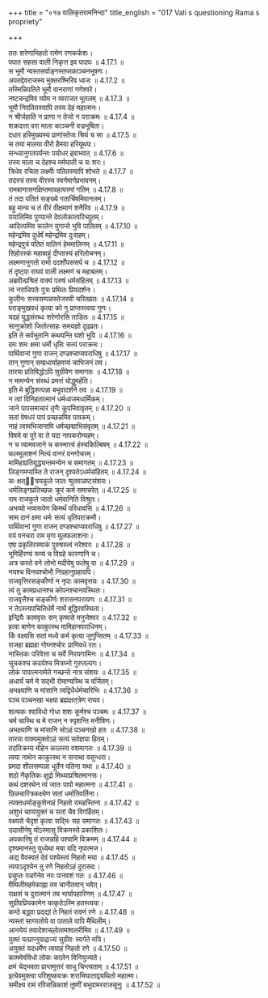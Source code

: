 +++
title = "०१७ वालिकृतरामनिन्दा"
title_english = "017 Vali s questioning Rama s propriety"

+++


  
ततः शरेणाभिहतो रामेण रणकर्कशः।  
पपात सहसा वाली निकृत्त इव पादपः ॥ 4.17.1 ॥   
स भूमौ न्यस्तसर्वाङ्गस्तप्तकाञ्चनभूषणः।  
अपतद्देवराजस्य मुक्तरश्मिरिव ध्वजः ॥ 4.17.2 ॥   
तस्मिन्निपतिते भूमौ वानराणां गणेश्वरे।  
नष्टचन्द्रमिव व्योम न व्यराजत भूतलम् ॥ 4.17.3 ॥   
भूमौ निपतितस्यापि तस्य देहं महात्मनः।  
न श्रीर्जहाति न प्राणा न तेजो न पराक्रमः ॥ 4.17.4 ॥   
शक्रदत्ता वरा माला काञ्चनी वज्रभूषिता।  
दधार हरिमुख्यस्य प्राणांस्तेजः श्रियं च सा ॥ 4.17.5 ॥   
स तया मालया वीरो हैमया हरियूथपः।  
सन्ध्यानुगतपर्यन्तः पयोधर इवाभवत् ॥ 4.17.6 ॥   
तस्य माला च देहश्च मर्मघाती च यः शरः।  
त्रिधेव रचिता लक्ष्मीः पतितस्यापि शोभते ॥ 4.17.7 ॥   
तदस्त्रं तस्य वीरस्य स्वर्गमार्गप्रभावनम्।  
रामबाणासनक्षिप्तमावहत्परमां गतिम् ॥ 4.17.8 ॥   
तं तदा पतितं सङ्ख्ये गतार्चिषमिवानलम्।  
बहु मान्य च तं वीरं वीक्षमाणं शनैरिव ॥ 4.17.9 ॥   
ययातिमिव पुण्यान्ते देवलोकात्परिच्युतम्।  
आदित्यमिव कालेन युगान्ते भुवि पातितम् ॥ 4.17.10 ॥   
महेन्द्रमिव दुर्धर्षं महेन्द्रमिव दुःसहम्।  
महेन्द्रपुत्रं पतितं वालिनं हेममालिनम् ॥ 4.17.11 ॥   
सिंहोरस्कं महाबाहुं दीप्तास्यं हरिलोचनम्।  
लक्ष्मणानुगतो रामो ददर्शोपससर्प च ॥ 4.17.12 ॥   
तं दृष्ट्वा राघवं वाली लक्ष्मणं च महाबलम्।  
अब्रवीत्प्रश्रितं वाक्यं परुषं धर्मसंहितम् ॥ 4.17.13 ॥   
त्वं नराधिपतेः पुत्रः प्रथितः प्रियदर्शनः।  
कुलीनः सत्त्वसम्पन्नस्तेजस्वी चरितव्रतः ॥ 4.17.14 ॥   
पराङ्मुखवधं कृत्वा को नु प्राप्तस्त्वया गुणः।  
यदहं युद्धसंरब्धः शरेणोरसि ताडितः ॥ 4.17.15 ॥   
सानुक्रोशो जितोत्साहः समयज्ञो दृढव्रतः।  
इति ते सर्वभूतानि कथयन्ति यशो भुवि ॥ 4.17.16 ॥   
दमः शमः क्षमा धर्मो धृतिः सत्यं पराक्रमः।  
पार्थिवानां गुणा राजन् दण्डश्चाप्यपराधिषु ॥ 4.17.17 ॥   
तान् गुणान् सम्प्रधार्याहमग्र्यं चाभिजनं तव।  
तारया प्रतिषिद्धोऽपि सुग्रीवेण समागतः ॥ 4.17.18 ॥   
न मामन्येन संरब्धं प्रमत्तं योद्धुमर्हति।  
इति मे बुद्धिरुत्पन्ना बभूवादर्शने तव ॥ 4.17.19 ॥   
न त्वां विनिहतात्मानं धर्मध्वजमधार्मिकम्।  
जाने पापसमाचारं तृणैः कूपमिवावृतम् ॥ 4.17.20 ॥   
सतां वेषधरं पापं प्रच्छन्नमिव पावकम्।  
नाहं त्वामभिजानामि धर्मच्छद्माभिसंवृतम् ॥ 4.17.21 ॥   
विषये वा पुरे वा ते यदा नापकरोम्यहम्।  
न च त्वामवजाने च कस्मात्त्वं हंस्यकिल्बिषम् ॥ 4.17.22 ॥   
फलमूलाशनं नित्यं वानरं वनगोचरम्।  
मामिहाप्रतियुद्ध्यन्तमन्येन च समागतम् ॥ 4.17.23 ॥   
लिङ्गमप्यस्ति ते राजन् दृश्यतेऽधर्मसंहितम् ॥ 4.17.24 ॥   
कः क्षत्ित्रयकुले जातः श्रुतवान्नष्टसंशयः।  
धर्मलिङ्गप्रतिच्छन्नः क्रूरं कर्म समाचरेत् ॥ 4.17.25 ॥   
राम राजकुले जातो धर्मवानिति विश्रुतः।  
अभव्यो भव्यरूपेण किमर्थं परिधावसि ॥ 4.17.26 ॥   
साम दानं क्षमा धर्मः सत्यं धृतिपराक्रमौ।  
पार्थिवानां गुणा राजन् दण्डश्चाप्यपराधिषु ॥ 4.17.27 ॥   
वयं वनचरा राम मृगा मूलफलाशनाः।  
एषा प्रकृतिरस्माकं पुरुषस्त्वं नरेश्वरः ॥ 4.17.28 ॥   
भूमिर्हिरण्यं रूप्यं च विग्रहे कारणानि च।  
अत्र कस्ते वने लोभो मदीयेषु फलेषु वा ॥ 4.17.29 ॥   
नयश्च विनयश्चोभौ निग्रहानुग्रहावपि।  
राजवृत्तिरसङ्कीर्णा न नृपाः कामवृत्तयः ॥ 4.17.30 ॥   
त्वं तु कामप्रधानश्च कोपनश्चानवस्थितः।  
राजवृत्तैश्च सङ्कीर्णः शरासनपरायणः ॥ 4.17.31 ॥   
न तेऽस्त्यपचितिर्धर्मे नार्थे बुद्धिरवस्थिता।  
इन्द्रियैः कामवृत्तः सन् कृष्यसे मनुजेश्वर ॥ 4.17.32 ॥   
हत्वा बाणेन काकुत्स्थ मामिहानपराधिनम्।  
किं वक्ष्यसि सतां मध्ये कर्म कृत्वा जुगुप्सितम् ॥ 4.17.33 ॥   
राजहा ब्रह्महा गोघ्नश्चोरः प्राणिवधे रतः।  
नास्तिकः परिवेत्ता च सर्वे निरयगामिनः ॥ 4.17.34 ॥   
सूचकश्च कदर्यश्च मित्रघ्नो गुरुतल्पगः।  
लोकं पापात्मनामेते गच्छन्ते नात्र संशयः ॥ 4.17.35 ॥   
अधार्यं चर्म मे सद्भी रोमाण्यस्थि च वर्जितम्।  
अभक्ष्याणि च मांसानि त्वद्विधैर्धर्मचारिभिः ॥ 4.17.36 ॥   
पञ्च पञ्चनखा भक्ष्या ब्रह्मक्षत्त्रेण राघव।  
शल्यकः श्वाविधो गोधा शशः कूर्मश्च पञ्चमः ॥ 4.17.37 ॥   
चर्म चास्थि च मे राजन् न स्पृशन्ति मनीषिणः।  
अभक्ष्याणि च मांसानि सोऽहं पञ्चनखो हतः ॥ 4.17.38 ॥   
तारया वाक्यमुक्तोऽहं सत्यं सर्वज्ञया हितम्।  
तदतिक्रम्य मोहेन कालस्य वशमागतः ॥ 4.17.39 ॥   
त्वया नाथेन काकुत्स्थ न सनाथा वसुन्धरा।  
प्रमदा शीलसम्पन्ना धूर्तेन पतिना यथा ॥ 4.17.40 ॥   
शठो नैकृतिकः क्षुद्रो मिथ्याप्रश्रितमानसः।  
कथं दशरथेन त्वं जातः पापो महात्मना ॥ 4.17.41 ॥   
छिन्नचारित्रकक्ष्येण सतां धर्मातिवर्तिना।  
त्यक्तधर्माङ्कुशेनाहं निहतो रामहस्तिना ॥ 4.17.42 ॥   
अशुभं चाप्ययुक्तं च सतां चैव विगर्हितम्।  
वक्ष्यसे चेदृशं कृत्वा सद्भिः सह समागतः ॥ 4.17.43 ॥   
उदासीनेषु योऽस्मासु विक्रमस्ते प्रकाशितः।  
अपकारिषु तं राजन्नहि पश्यामि विक्रमम् ॥ 4.17.44 ॥   
दृश्यमानस्तु युध्येथा मया यदि नृपात्मज।  
अद्य वैवस्वतं देवं पश्येस्त्वं निहतो मया ॥ 4.17.45 ॥   
त्वयाऽदृश्येन तु रणे निहतोऽहं दुरासदः।  
प्रसुप्तः पन्नगेनेव नरः पानवशं गतः ॥ 4.17.46 ॥   
मैथिलीमहमेकाह्ना तव चानीतवान् भवेत्।  
राक्षसं च दुरात्मानं तव भार्यापहारिणम् ॥ 4.17.47 ॥   
सुग्रीवप्रियकामेन यत्कृतेऽस्मि हतस्त्वया।  
कण्ठे बद्ध्वा प्रदद्यां ते निहतं रावणं रणे ॥ 4.17.48 ॥   
न्यस्तां सागरतोये वा पाताले वापि मैथिलीम्।  
आनयेयं तवादेशाच्छ्वेतामश्वतरीमिव ॥ 4.17.49 ॥   
युक्तं यत्प्राप्नुयाद्राज्यं सुग्रीवः स्वर्गते मयि।  
अयुक्तं यदधर्मेण त्वयाहं निहतो रणे ॥ 4.17.50 ॥   
काममेवंविधो लोकः कालेन विनियुज्यते।  
क्षमं चेद्भवता प्राप्तमुत्तरं साधु चिन्त्यताम् ॥ 4.17.51 ॥   
इत्येवमुक्त्वा परिशुष्कवक्रः शराभिघाताद्व्यथितो महात्मा।  
समीक्ष्य रामं रविसन्निकाशं तूष्णीं बभूवामरराजसूनुः ॥ 4.17.52 ॥   
